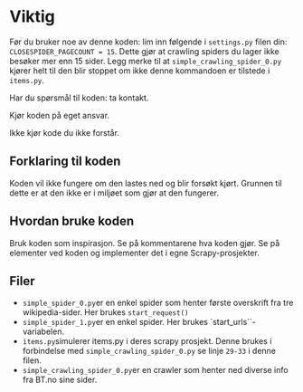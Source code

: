 # Viktig
Før du bruker noe av denne koden:
lim inn følgende i ``settings.py`` filen din: ``CLOSESPIDER_PAGECOUNT = 15``.
Dette gjør at crawling spiders du lager ikke besøker mer enn 15 sider.
Legg merke til at ``simple_crawling_spider_0.py`` kjører helt til den blir stoppet
om ikke denne kommandoen er tilstede i ``items.py``.

Har du spørsmål til koden: ta kontakt.

Kjør koden på eget ansvar.

Ikke kjør kode du ikke forstår.

## Forklaring til koden

Koden vil ikke fungere om den lastes ned og blir forsøkt kjørt.
Grunnen til dette er at den ikke er i miljøet som gjør at den fungerer.

## Hvordan bruke koden
Bruk koden som inspirasjon. Se på kommentarene hva koden gjør.
Se på elementer ved koden og implementer det i egne Scrapy-prosjekter.

## Filer
* ``simple_spider_0.py``er en enkel spider som henter første overskrift
fra tre wikipedia-sider. Her brukes ``start_request()``
* ``simple_spider_1.py``er en enkel spider. Her brukes
`start_urls``-variabelen.
* `items.py`simulerer items.py i deres scrapy prosjekt. Denne brukes
i forbindelse med ``simple_crawling_spider_0.py`` se linje
  `29-33` i denne filen.
* ``simple_crawling_spider_0.py``er en crawler som henter ned diverse info
fra BT.no sine sider.
